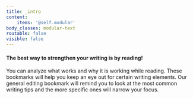 ```yaml
---
title: _intro
content:
    items: '@self.modular'
body_classes: modular-text
routable: false
visible: false
---
```


#### The best way to strengthen your writing is by reading!

You can analyze what works and why it is working while reading. These bookmarks will help you keep an eye out for certain writing elements. Our general editing bookmark will remind you to look at the most common writing tips and the more specific ones will narrow your focus.